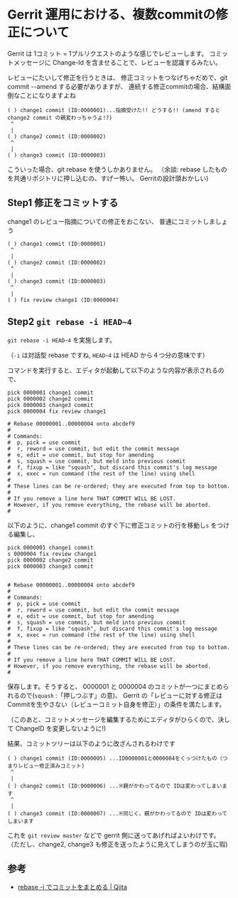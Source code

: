 # Gerrit 運用における、複数commitの修正について

Gerrit は 1コミット = 1プルリクエストのような感じでレビューします。
コミットメッセージに Change-Id を含ませることで、レビューを認識するみたい。

レビューにたいして修正を行うときは、
修正コミットをつなげちゃだめで、git commit --amend する必要がありますが、
連続する修正commitの場合、結構面倒なことになりますよね


```
( ) change1 commit (ID:0000001)...指摘受けた!! どうする!! (amend すると change2 commit の親変わっちゃうよ!?)
 ^
 |
( ) change2 commit (ID:0000002)
 ^
 |
( ) change3 commit (ID:0000003)
```

こういった場合、git rebase を使うしかありません。
（余談: rebase したものを共通リポジトリに押し込むの、すげー怖い。 Gerritの設計頭おかしい)

## Step1 修正をコミットする

change1 のレビュー指摘についての修正をおこない、
普通にコミットしましょう

```
( ) change1 commit (ID:0000001)
 ^
 |
( ) change2 commit (ID:0000002)
 ^
 |
( ) change3 commit (ID:0000003)
 ^
 |
( ) fix review change1 (ID:0000004)
```

## Step2 `git rebase -i HEAD~4`

`git rebase -i HEAD~4` を実施します。

（`-i` は対話型 rebase ですね, `HEAD~4` は HEAD から４つ分の意味です）

コマンドを実行すると、エディタが起動して以下のような内容が表示されるので、

```
pick 0000001 change1 commit
pick 0000002 change2 commit
pick 0000003 change3 commit
pick 0000004 fix review change1

# Rebase 00000001..00000004 onto abcdef9
#
# Commands:
#  p, pick = use commit
#  r, reword = use commit, but edit the commit message
#  e, edit = use commit, but stop for amending
#  s, squash = use commit, but meld into previous commit
#  f, fixup = like "squash", but discard this commit's log message
#  x, exec = run command (the rest of the line) using shell
#
# These lines can be re-ordered; they are executed from top to bottom.
#
# If you remove a line here THAT COMMIT WILL BE LOST.
# However, if you remove everything, the rebase will be aborted.
#
```

以下のように、change1 commit のすぐ下に修正コミットの行を移動し`s` をつける編集し、

```
pick 0000001 change1 commit
s 0000004 fix review change1
pick 0000002 change2 commit
pick 0000003 change3 commit


# Rebase 00000001..00000004 onto abcdef9
#
# Commands:
#  p, pick = use commit
#  r, reword = use commit, but edit the commit message
#  e, edit = use commit, but stop for amending
#  s, squash = use commit, but meld into previous commit
#  f, fixup = like "squash", but discard this commit's log message
#  x, exec = run command (the rest of the line) using shell
#
# These lines can be re-ordered; they are executed from top to bottom.
#
# If you remove a line here THAT COMMIT WILL BE LOST.
# However, if you remove everything, the rebase will be aborted.
#
```
保存します。そうすると、 0000001 と 0000004 のコミットが一つにまとめられるので(`squash` :「押しつぶす」の意)、
Gerrit の「レビューに対する修正はCommitを生やさない（レビューコミット自身を修正）」の条件を満たします。

（このあと、コミットメッセージを編集するためにエディタがひらくので、決して ChangeID を変更しないように!)

結果、コミットツリーは以下のように改ざんされるわけです

```
( ) change1 commit (ID:0000005) ...ID0000001と0000004をくっつけたもの（つまりレビュー修正済みコミット)
 ^
 |
( ) change2 commit (ID:0000006) ...※親がかわってるので IDは変わってしまいます
 ^
 |
( ) change3 commit (ID:0000007) ...※同じく、親がかわってるので IDは変わってしまいます
```

これを `git review master` などで gerrit 側に送ってあげればよいわけです。
（ただし、change2, change3 も修正を送ったように見えてしまうのが玉に瑕)


## 参考

* [rebase -i でコミットをまとめる | Qiita](https://qiita.com/takke/items/3400b55becfd72769214)

